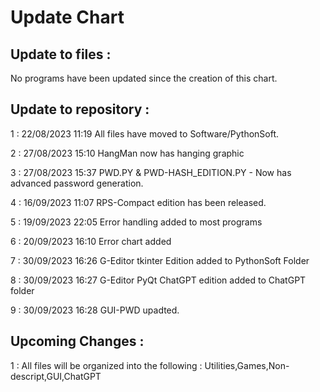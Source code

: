 # Update Chart
## Update to files : 

No programs have been updated since the creation of this chart.

## Update to repository :

1 : 22/08/2023 11:19 All files have moved to Software/PythonSoft.


2 : 27/08/2023 15:10 HangMan now has hanging graphic


3 : 27/08/2023 15:37 PWD.PY & PWD-HASH_EDITION.PY - Now has advanced password generation.


4 : 16/09/2023 11:07 RPS-Compact edition has been released.


5 : 19/09/2023 22:05 Error handling added to most programs


6 : 20/09/2023 16:10 Error chart added


7 : 30/09/2023 16:26 G-Editor tkinter Edition added to PythonSoft Folder


8 : 30/09/2023 16:27 G-Editor PyQt ChatGPT edition added to ChatGPT folder


9 : 30/09/2023 16:28 GUI-PWD upadted.
## Upcoming Changes : 


1 : All files will be organized into the following : Utilities,Games,Non-descript,GUI,ChatGPT
